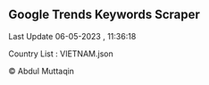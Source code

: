 

## Google Trends Keywords Scraper 
 
Last Update 06-05-2023 , 11:36:18

Country List :
VIETNAM.json



© Abdul Muttaqin 
